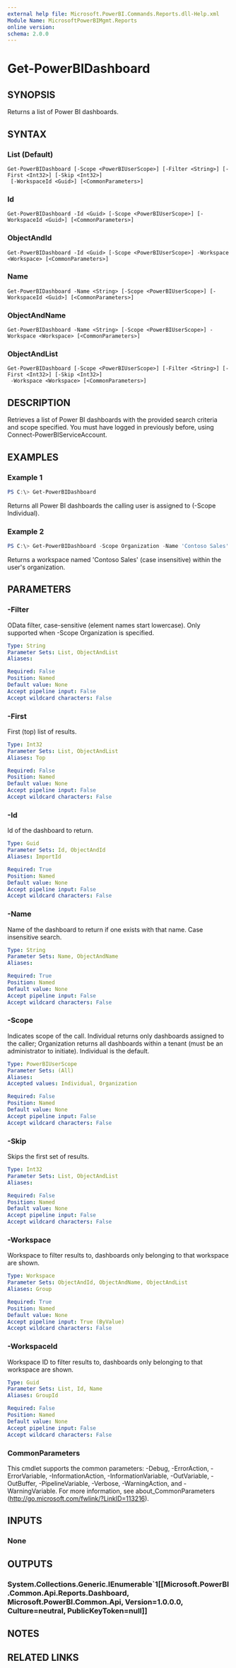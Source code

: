 ```yaml
---
external help file: Microsoft.PowerBI.Commands.Reports.dll-Help.xml
Module Name: MicrosoftPowerBIMgmt.Reports
online version:
schema: 2.0.0
---
```


# Get-PowerBIDashboard

## SYNOPSIS
Returns a list of Power BI dashboards.

## SYNTAX

### List (Default)
```
Get-PowerBIDashboard [-Scope <PowerBIUserScope>] [-Filter <String>] [-First <Int32>] [-Skip <Int32>]
 [-WorkspaceId <Guid>] [<CommonParameters>]
```

### Id
```
Get-PowerBIDashboard -Id <Guid> [-Scope <PowerBIUserScope>] [-WorkspaceId <Guid>] [<CommonParameters>]
```

### ObjectAndId
```
Get-PowerBIDashboard -Id <Guid> [-Scope <PowerBIUserScope>] -Workspace <Workspace> [<CommonParameters>]
```

### Name
```
Get-PowerBIDashboard -Name <String> [-Scope <PowerBIUserScope>] [-WorkspaceId <Guid>] [<CommonParameters>]
```

### ObjectAndName
```
Get-PowerBIDashboard -Name <String> [-Scope <PowerBIUserScope>] -Workspace <Workspace> [<CommonParameters>]
```

### ObjectAndList
```
Get-PowerBIDashboard [-Scope <PowerBIUserScope>] [-Filter <String>] [-First <Int32>] [-Skip <Int32>]
 -Workspace <Workspace> [<CommonParameters>]
```

## DESCRIPTION
Retrieves a list of Power BI dashboards with the provided search criteria and scope specified.
You must have logged in previously before, using Connect-PowerBIServiceAccount.

## EXAMPLES

### Example 1
```powershell
PS C:\> Get-PowerBIDashboard
```

Returns all Power BI dashboards the calling user is assigned to (-Scope Individual).

### Example 2
```powershell
PS C:\> Get-PowerBIDashboard -Scope Organization -Name 'Contoso Sales'
```

Returns a workspace named 'Contoso Sales' (case insensitive) within the user's organization.

## PARAMETERS

### -Filter
OData filter, case-sensitive (element names start lowercase). Only supported when -Scope Organization is specified.

```yaml
Type: String
Parameter Sets: List, ObjectAndList
Aliases:

Required: False
Position: Named
Default value: None
Accept pipeline input: False
Accept wildcard characters: False
```

### -First
First (top) list of results.

```yaml
Type: Int32
Parameter Sets: List, ObjectAndList
Aliases: Top

Required: False
Position: Named
Default value: None
Accept pipeline input: False
Accept wildcard characters: False
```

### -Id
Id of the dashboard to return.

```yaml
Type: Guid
Parameter Sets: Id, ObjectAndId
Aliases: ImportId

Required: True
Position: Named
Default value: None
Accept pipeline input: False
Accept wildcard characters: False
```

### -Name
Name of the dashboard to return if one exists with that name. Case insensitive search.

```yaml
Type: String
Parameter Sets: Name, ObjectAndName
Aliases:

Required: True
Position: Named
Default value: None
Accept pipeline input: False
Accept wildcard characters: False
```

### -Scope
Indicates scope of the call. Individual returns only dashboards assigned to the caller; Organization returns all dashboards within a tenant (must be an administrator to initiate). Individual is the default.

```yaml
Type: PowerBIUserScope
Parameter Sets: (All)
Aliases:
Accepted values: Individual, Organization

Required: False
Position: Named
Default value: None
Accept pipeline input: False
Accept wildcard characters: False
```

### -Skip
Skips the first set of results.

```yaml
Type: Int32
Parameter Sets: List, ObjectAndList
Aliases:

Required: False
Position: Named
Default value: None
Accept pipeline input: False
Accept wildcard characters: False
```

### -Workspace
Workspace to filter results to, dashboards only belonging to that workspace are shown.

```yaml
Type: Workspace
Parameter Sets: ObjectAndId, ObjectAndName, ObjectAndList
Aliases: Group

Required: True
Position: Named
Default value: None
Accept pipeline input: True (ByValue)
Accept wildcard characters: False
```

### -WorkspaceId
Workspace ID to filter results to, dashboards only belonging to that workspace are shown.

```yaml
Type: Guid
Parameter Sets: List, Id, Name
Aliases: GroupId

Required: False
Position: Named
Default value: None
Accept pipeline input: False
Accept wildcard characters: False
```

### CommonParameters
This cmdlet supports the common parameters: -Debug, -ErrorAction, -ErrorVariable, -InformationAction, -InformationVariable, -OutVariable, -OutBuffer, -PipelineVariable, -Verbose, -WarningAction, and -WarningVariable. For more information, see about_CommonParameters (http://go.microsoft.com/fwlink/?LinkID=113216).

## INPUTS

### None

## OUTPUTS

### System.Collections.Generic.IEnumerable`1[[Microsoft.PowerBI.Common.Api.Reports.Dashboard, Microsoft.PowerBI.Common.Api, Version=1.0.0.0, Culture=neutral, PublicKeyToken=null]]

## NOTES

## RELATED LINKS

